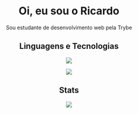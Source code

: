 <h1 align="center">Oi, eu sou o Ricardo</h1>
<p align="center">Sou estudante de desenvolvimento web pela Trybe</p>

<h2 align="center">Linguagens e Tecnologias</h2>
<p align="center">
  <a href="#" align="center" style="list-style:none;">
    <img src="https://skillicons.dev/icons?i=html,css,javascript"/>
  </a>
</p>
  <p align="center">
  <a href="#" align="center" style="list-style:none;">
    <img src="https://skillicons.dev/icons?i=linux,neovim,vscode"/>
  </a>
</p>

<h2 align="center">Stats</h2>
<p align="center"><a href="#">
    <img src="https://github-readme-stats.vercel.app/api/top-langs/?username=ricardoraposo&layout=compact&theme=aura_dark&count_private=true&hide_border=true&bg_color=0d1117">
</a></p>
